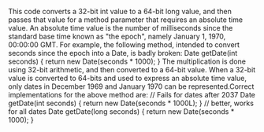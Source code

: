 This code converts a 32-bit int value to a 64-bit long value, and then passes that value for a method parameter that requires an absolute time value. An absolute time value is the number of milliseconds since the standard base time known as "the epoch", namely January 1, 1970, 00:00:00 GMT. For example, the following method, intended to convert seconds since the epoch into a Date, is badly broken: Date getDate(int seconds) { return new Date(seconds * 1000); } The multiplication is done using 32-bit arithmetic, and then converted to a 64-bit value. When a 32-bit value is converted to 64-bits and used to express an absolute time value, only dates in December 1969 and January 1970 can be represented.Correct implementations for the above method are: // Fails for dates after 2037 Date getDate(int seconds) { return new Date(seconds * 1000L); } // better, works for all dates Date getDate(long seconds) { return new Date(seconds * 1000); }